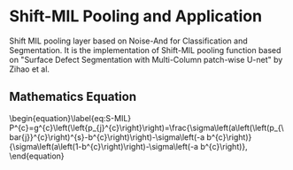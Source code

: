 # Shift-MIL Pooling and Application
Shift MIL pooling layer based on Noise-And for Classification and Segmentation. It is the implementation of Shift-MIL pooling function based on "Surface Defect Segmentation with Multi-Column patch-wise U-net" by Zihao et al.

## Mathematics Equation
<script type="text/javascript" src="http://cdn.mathjax.org/mathjax/latest/MathJax.js?config=default"></script>
\begin{equation}\label{eq:S-MIL}
P^{c}=g^{c}\left(\left\{p_{j}^{c}\right\}\right)=\frac{\sigma\left(a\left(\left(p_{\bar{j}}^{c}\right)^{s}-b^{c}\right)\right)-\sigma\left(-a b^{c}\right)}{\sigma\left(a\left(1-b^{c}\right)\right)-\sigma\left(-a b^{c}\right)},
\end{equation}


